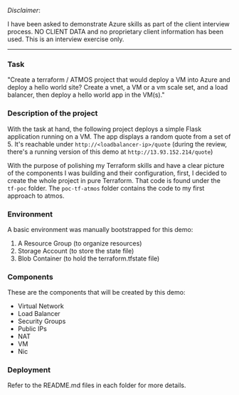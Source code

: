 *Disclaimer*:

I have been asked to demonstrate Azure skills as part of the client interview process. 
NO CLIENT DATA and no proprietary client information has been used. 
This is an interview exercise only.

---
### Task

"Create a terraform / ATMOS project that would deploy a VM into Azure and deploy a hello world site? Create a vnet, a VM or a vm scale set, and a load balancer, then deploy a hello world app in the VM(s)."

### Description of the project

With the task at hand, the following project deploys a simple Flask application running on a VM. The app displays a random quote from a set of 5. It's reachable under `http://<loadbalancer-ip>/quote` (during the review, there's a running version of this demo at `http://13.93.152.214/quote`)

With the purpose of polishing my Terraform skills and have a clear picture of the components I was building and their configuration, first, I decided to create the whole project in pure Terraform. That code is found under the `tf-poc` folder. The `poc-tf-atmos` folder contains the code to my first approach to atmos.

### Environment

A basic environment was manually bootstrapped for this demo:

1. A Resource Group (to organize resources)
2. Storage Account (to store the state file)
3. Blob Container (to hold the terraform.tfstate file)

### Components

These are the components that will be created by this demo:

- Virtual Network
- Load Balancer
- Security Groups
- Public IPs
- NAT
- VM
- Nic

### Deployment

Refer to the README.md files in each folder for more details.



